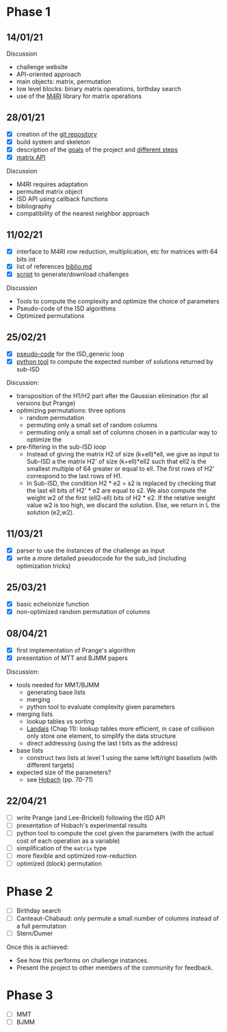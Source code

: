 # Phase 1

## 14/01/21

Discussion
- challenge website
- API-oriented approach
- main objects: matrix, permutation
- low level blocks: binary matrix operations, birthday search 
- use of the [M4RI](https://bitbucket.org/malb/m4ri/src/master/) library for matrix operations

## 28/01/21

- [x] creation of the [git repository](https://github.com/cr-marcstevens/mccl/) 
- [x] build system and skeleton
- [x] description of the [goals](https://github.com/cr-marcstevens/mccl/blob/main/doc/goals.md) of the project and [different steps](https://github.com/cr-marcstevens/mccl/blob/main/doc/todo-list.md)
- [x] [matrix API](https://github.com/cr-marcstevens/mccl/blob/main/doc/lowlevel.md)

Discussion
- M4RI requires adaptation
- permuted matrix object
- ISD API using callback functions
- bibliography
- compatibility of the nearest neighbor approach

## 11/02/21

- [x] interface to M4RI row reduction, multiplication, etc for matrices with 64 bits int
- [x] list of references [biblio.md](https://github.com/cr-marcstevens/mccl/blob/main/doc/biblio.md)
- [x] [script](https://github.com/cr-marcstevens/mccl/blob/main/tools/challenges.py) to generate/download challenges

Discussion
- Tools to compute the complexity and optimize the choice of parameters
- Pseudo-code of the ISD algorithms
- Optimized permutations

## 25/02/21

- [x] [pseudo-code](https://github.com/cr-marcstevens/mccl/blob/main/doc/algorithms.md) for the ISD_generic loop
- [x] [python tool](https://github.com/cr-marcstevens/mccl/blob/main/tools/probability.py) to compute the expected number of solutions returned by sub-ISD

Discussion:
- transposition of the H1/H2 part after the Gaussian elimination (for all versions but Prange)
- optimizing permutations: three options
	- random permutation
 	- permuting only a small set of random columns
	- permuting only a small set of columns chosen in a particular way to optimize the  
- pre-filtering in the sub-ISD loop
	- Instead of giving the matrix H2 of size (k+ell)*ell, we give as input to Sub-ISD a the matrix H2' of size (k+ell)*ell2 such that ell2 is the smallest multiple of 64 greater or equal to ell. The first rows of H2' correspond to the last rows of H1.
	- In Sub-ISD, the condition H2 * e2 = s2 is replaced by checking that the last ell bits of H2' * e2 are equal to s2. We also compute the weight w2 of the first (ell2-ell) bits of H2 * e2. If the relative weight value w2 is too high, we discard the solution. Else, we return in L the solution (e2,w2).

## 11/03/21
- [x] parser to use the instances of the challenge as input
- [x] write a more detailed pseudocode for the sub_isd (including optimization tricks)

## 25/03/21
- [x] basic echelonize function
- [x] non-optimized random permutation of columns

## 08/04/21
- [x] first implementation of Prange's algorithm
- [x] presentation of MTT and BJMM papers

Discussion:
- tools needed for MMT/BJMM
	- generating base lists
	- merging
	- python tool to evaluate complexity given parameters
- merging lists
	- lookup tables vs sorting
	- [Landais](https://tel.archives-ouvertes.fr/tel-01142563/document) (Chap 11): lookup tables more efficient, in case of collision only store one element, to simplify the data structure
	- direct addressing (using the last l bits as the address)
- base lists
	- construct two lists at level 1 using the same left/right baselists (with different targets) 
- expected size of the parameters?
	- see [Hobach](https://hackingthe.net/downloads/isd.pdf) (pp. 70-71)
	
## 22/04/21
- [ ] write Prange (and Lee-Brickell) following the ISD API
- [ ] presentation of Hobach's experimental results
- [ ] python tool to compute the cost given the parameters (with the actual cost of each operation as a variable)
- [ ] simplification of the `matrix` type
- [ ] more flexible and optimized row-reduction
- [ ] optimized (block) permutation

# Phase 2

- [ ] Birthday search
- [ ] Canteaut-Chabaud: only permute a small number of columns instead of a full permutation
- [ ] Stern/Dumer

Once this is achieved:
- See how this performs on challenge instances.
- Present the project to other members of the community for feedback.

# Phase 3

- [ ] MMT
- [ ] BJMM
